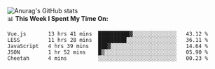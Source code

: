 
![Anurag's GitHub stats](https://github-readme-stats.vercel.app/api?username=supergczh&show_icons=true&theme=radical)
<br />
📊 **This Week I Spent My Time On:**

<!--START_SECTION:waka-->
```text
Vue.js       13 hrs 41 mins  ██████████▓░░░░░░░░░░░░░░   43.12 % 
LESS         11 hrs 28 mins  █████████░░░░░░░░░░░░░░░░   36.11 % 
JavaScript   4 hrs 39 mins   ███▓░░░░░░░░░░░░░░░░░░░░░   14.64 % 
JSON         1 hr 52 mins    █▒░░░░░░░░░░░░░░░░░░░░░░░   05.90 % 
Cheetah      4 mins          ░░░░░░░░░░░░░░░░░░░░░░░░░   00.23 % 
```
<!--END_SECTION:waka-->
